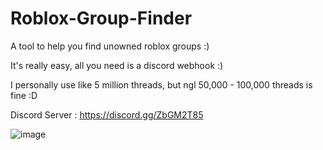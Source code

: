 # Roblox-Group-Finder
A tool to help you find unowned roblox groups :)


It's really easy, all you need is a discord webhook :)


I personally use like 5 million threads, but ngl 50,000 - 100,000 threads is fine :D



Discord Server : https://discord.gg/ZbGM2T85


![image](https://user-images.githubusercontent.com/71937946/126581208-a7f5a013-7869-4b28-8ba6-c81f1d9e5405.png)
